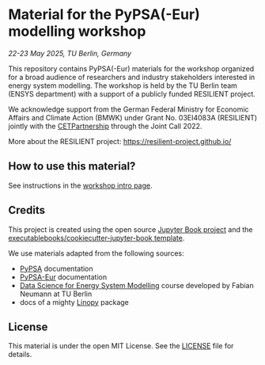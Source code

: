 # Material for the PyPSA(-Eur) modelling workshop
*22-23 May 2025, TU Berlin, Germany*

This repository contains PyPSA(-Eur) materials for the workshop organized for a broad audience of researchers and industry stakeholders interested in energy system modelling.
The workshop is held by the TU Berlin team (ENSYS department) with a support of a publicly funded RESILIENT project.

We acknowledge support from the German Federal Ministry for Economic Affairs and Climate Action (BMWK) under Grant No. 03EI4083A (RESILIENT) jointly with the [CETPartnership](https://cetpartnership.eu/) through the Joint Call 2022.

More about the RESILIENT project: https://resilient-project.github.io/

## How to use this material?

See instructions in the [workshop intro page](https://github.com/resilient-project/pypsa-workshop-202505/intro.html#).

## Credits

This project is created using the open source [Jupyter Book project](https://jupyterbook.org/) and the [executablebooks/cookiecutter-jupyter-book template](https://github.com/executablebooks/cookiecutter-jupyter-book).

We use materials adapted from the following sources:
- [PyPSA](https://github.com/PyPSA/pypsa) documentation
- [PyPSA-Eur](https://pypsa-eur.readthedocs.io/en/latest/) documentation
- [Data Science for Energy System Modelling](https://fneum.github.io/data-science-for-esm/intro.html#) course developed by Fabian Neumann at TU Berlin
- docs of a mighty [Linopy](https://linopy.readthedocs.io/en/latest/) package

## License

This material is under the open MIT License. See the [LICENSE](LICENSE) file for details.
